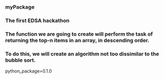 ### myPackage
### The first EDSA hackathon

### The function we are going to create will perform the task of returning the top-n items in an array, in descending order.

### To do this, we will create an algorithm not too dissimilar to the bubble sort.

python_package=0.1.0